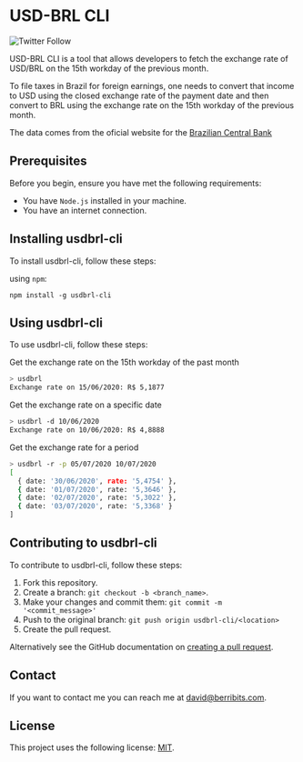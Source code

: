 # USD-BRL CLI

![Twitter Follow](https://img.shields.io/twitter/follow/dwberri?style=social)

USD-BRL CLI is a tool that allows developers to fetch the exchange rate of USD/BRL on the 15th 
workday of the previous month.

To file taxes in Brazil for foreign earnings, one needs to convert that income to USD using the
closed exchange rate of the payment date and then convert to BRL using the exchange rate on the 15th 
workday of the previous month.

The data comes from the oficial website for the [Brazilian Central Bank](https://www4.bcb.gov.br/pec/taxas/port/ptaxnpesq.asp?frame=1)

## Prerequisites

Before you begin, ensure you have met the following requirements:

* You have `Node.js` installed in your machine.
* You have an internet connection.

## Installing usdbrl-cli

To install usdbrl-cli, follow these steps:

using `npm`:
```
npm install -g usdbrl-cli
```

## Using usdbrl-cli

To use usdbrl-cli, follow these steps:

Get the exchange rate on the 15th workday of the past month
```sh
> usdbrl
Exchange rate on 15/06/2020: R$ 5,1877
```

Get the exchange rate on a specific date
```sh
> usdbrl -d 10/06/2020
Exchange rate on 10/06/2020: R$ 4,8888
```

Get the exchange rate for a period
```sh
> usdbrl -r -p 05/07/2020 10/07/2020
[
  { date: '30/06/2020', rate: '5,4754' },
  { date: '01/07/2020', rate: '5,3646' },
  { date: '02/07/2020', rate: '5,3022' },
  { date: '03/07/2020', rate: '5,3368' }
]
```

## Contributing to usdbrl-cli

To contribute to usdbrl-cli, follow these steps:

1. Fork this repository.
2. Create a branch: `git checkout -b <branch_name>`.
3. Make your changes and commit them: `git commit -m '<commit_message>'`
4. Push to the original branch: `git push origin usdbrl-cli/<location>`
5. Create the pull request.

Alternatively see the GitHub documentation on [creating a pull request](https://help.github.com/en/github/collaborating-with-issues-and-pull-requests/creating-a-pull-request).

## Contact

If you want to contact me you can reach me at <david@berribits.com>.

## License

This project uses the following license: [MIT](LICENSE.md).